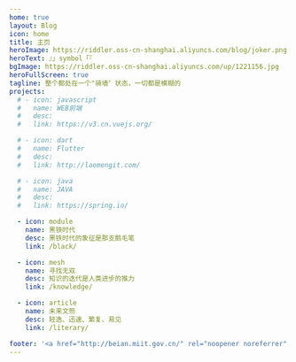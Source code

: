 ```yaml
---
home: true
layout: Blog
icon: home
title: 主页
heroImage: https://riddler.oss-cn-shanghai.aliyuncs.com/blog/joker.png
heroText: 』」symbol「『
bgImage: https://riddler.oss-cn-shanghai.aliyuncs.com/up/1221156.jpg
heroFullScreen: true
tagline: 整个都处在一个"骑墙〞状态，一切都是模糊的
projects:
  # - icon: javascript
  #   name: WEB前端
  #   desc:
  #   link: https://v3.cn.vuejs.org/

  # - icon: dart
  #   name: Flutter
  #   desc:
  #   link: http://laomengit.com/

  # - icon: java
  #   name: JAVA
  #   desc:
  #   link: https://spring.io/

  - icon: module
    name: 黑铁时代
    desc: 黑铁时代的象征是那支鹅毛笔
    link: /black/

  - icon: mesh
    name: 寻找无双
    desc: 知识的迭代是人类进步的推力
    link: /knowledge/

  - icon: article
    name: 未来文笏
    desc: 轻逸、迅速、繁复、易见
    link: /literary/

footer: '<a href="http://beian.miit.gov.cn/" rel="noopener noreferrer" target="_blank">备案号: 赣ICP备2022005928号</a> | <a href="/about/site.html">关于网站</a>'
---
```

